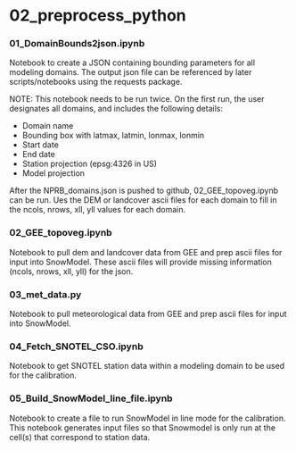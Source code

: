# 02_preprocess_python

### 01_DomainBounds2json.ipynb

Notebook to create a JSON containing bounding parameters for all modeling domains. The output json file can be referenced by later scripts/notebooks using the requests package.

NOTE: This notebook needs to be run twice. On the first run, the user designates all domains, and includes the following details:
* Domain name
* Bounding box with latmax, latmin, lonmax, lonmin
* Start date
* End date
* Station projection (epsg:4326 in US)
* Model projection
 
After the NPRB_domains.json is pushed to github, 02_GEE_topoveg.ipynb can be run. Ues the DEM or landcover ascii files for each domain to fill in the ncols, nrows, xll, yll values for each domain.


### 02_GEE_topoveg.ipynb

Notebook to pull dem and landcover data from GEE and prep ascii files for input into SnowModel. These ascii files will provide missing information (ncols, nrows, xll, yll) for the json. 


### 03_met_data.py 

Notebook to pull meteorological data from GEE and prep ascii files for input into SnowModel. 


### 04_Fetch_SNOTEL_CSO.ipynb

Notebook to get SNOTEL station data within a modeling domain to be used for the calibration.

### 05_Build_SnowModel_line_file.ipynb

Notebook to create a file to run SnowModel in line mode for the calibration. This notebook generates input files so that Snowmodel is only run at the cell(s) that correspond to station data. 
